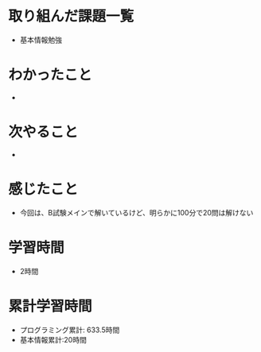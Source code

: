 # 取り組んだ課題一覧
- 基本情報勉強

# わかったこと
- 

# 次やること
- 

# 感じたこと
- 今回は、B試験メインで解いているけど、明らかに100分で20問は解けない

# 学習時間
- 2時間

# 累計学習時間
- プログラミング累計: 633.5時間
- 基本情報累計:20時間
